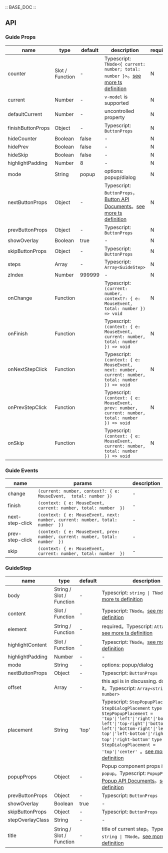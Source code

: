 :: BASE_DOC ::

## API

### Guide Props

name | type | default | description | required
-- | -- | -- | -- | --
counter | Slot / Function | - | Typescript: `TNode<{ current: number; total: number }>`。[see more ts definition](https://github.com/Tencent/tdesign-vue/blob/develop/src/common.ts) | N
current | Number | - | `v-model` is supported | N
defaultCurrent | Number | - | uncontrolled property | N
finishButtonProps | Object | - | Typescript: `ButtonProps` | N
hideCounter | Boolean | false | \- | N
hidePrev | Boolean | false | \- | N
hideSkip | Boolean | false | \- | N
highlightPadding | Number | 8 | \- | N
mode | String | popup | options: popup/dialog | N
nextButtonProps | Object | - | Typescript: `ButtonProps`，[Button API Documents](./button?tab=api)。[see more ts definition](https://github.com/Tencent/tdesign-vue/tree/develop/src/guide/type.ts) | N
prevButtonProps | Object | - | Typescript: `ButtonProps` | N
showOverlay | Boolean | true | \- | N
skipButtonProps | Object | - | Typescript: `ButtonProps` | N
steps | Array | - | Typescript: `Array<GuideStep>` | N
zIndex | Number | 999999 | \- | N
onChange | Function |  | Typescript: `(current: number, context?: { e: MouseEvent,  total: number }) => void`<br/> | N
onFinish | Function |  | Typescript: `(context: { e: MouseEvent, current: number, total: number  }) => void`<br/> | N
onNextStepClick | Function |  | Typescript: `(context: { e: MouseEvent, next: number, current: number, total: number  }) => void`<br/> | N
onPrevStepClick | Function |  | Typescript: `(context: { e: MouseEvent, prev: number, current: number, total: number  }) => void`<br/> | N
onSkip | Function |  | Typescript: `(context: { e: MouseEvent, current: number, total: number  }) => void`<br/> | N

### Guide Events

name | params | description
-- | -- | --
change | `(current: number, context?: { e: MouseEvent,  total: number })` | \-
finish | `(context: { e: MouseEvent, current: number, total: number  })` | \-
next-step-click | `(context: { e: MouseEvent, next: number, current: number, total: number  })` | \-
prev-step-click | `(context: { e: MouseEvent, prev: number, current: number, total: number  })` | \-
skip | `(context: { e: MouseEvent, current: number, total: number  })` | \-

### GuideStep

name | type | default | description | required
-- | -- | -- | -- | --
body | String / Slot / Function | - | Typescript: `string \| TNode`。[see more ts definition](https://github.com/Tencent/tdesign-vue/blob/develop/src/common.ts) | N
content | Slot / Function | - | Typescript: `TNode`。[see more ts definition](https://github.com/Tencent/tdesign-vue/blob/develop/src/common.ts) | N
element | String / Function | - | required。Typescript: `AttachNode`。[see more ts definition](https://github.com/Tencent/tdesign-vue/blob/develop/src/common.ts) | Y
highlightContent | Slot / Function | - | Typescript: `TNode`。[see more ts definition](https://github.com/Tencent/tdesign-vue/blob/develop/src/common.ts) | N
highlightPadding | Number | - | \- | N
mode | String | - | options: popup/dialog | N
nextButtonProps | Object | - | Typescript: `ButtonProps` | N
offset | Array | - | this api is in discussing. do not use it。Typescript: `Array<string \| number>` | N
placement | String | 'top' | Typescript: `StepPopupPlacement \| StepDialogPlacement` `type StepPopupPlacement = 'top'\|'left'\|'right'\|'bottom'\|'top-left'\|'top-right'\|'bottom-left'\|'bottom-right'\|'left-top'\|'left-bottom'\|'right-top'\|'right-bottom'` `type StepDialogPlacement = 'top'\|'center' `。[see more ts definition](https://github.com/Tencent/tdesign-vue/tree/develop/src/guide/type.ts) | N
popupProps | Object | - | Popup component props if `mode = popup`。Typescript: `PopupProps`，[Popup API Documents](./popup?tab=api)。[see more ts definition](https://github.com/Tencent/tdesign-vue/tree/develop/src/guide/type.ts) | N
prevButtonProps | Object | - | Typescript: `ButtonProps` | N
showOverlay | Boolean | true | \- | N
skipButtonProps | Object | - | Typescript: `ButtonProps` | N
stepOverlayClass | String | - | \- | N
title | String / Slot / Function | - | title of current step。Typescript: `string \| TNode`。[see more ts definition](https://github.com/Tencent/tdesign-vue/blob/develop/src/common.ts) | N
